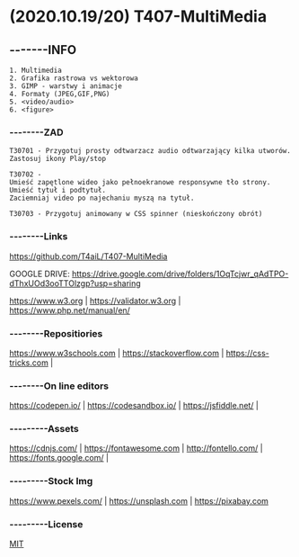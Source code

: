 # (2020.10.19/20) T407-MultiMedia
## -------INFO
```
1. Multimedia
2. Grafika rastrowa vs wektorowa
3. GIMP - warstwy i animacje
4. Formaty (JPEG,GIF,PNG)
5. <video/audio>
6. <figure>
```

### --------ZAD
```
T30701 - Przygotuj prosty odtwarzacz audio odtwarzający kilka utworów. Zastosuj ikony Play/stop

T30702 - 
Umieść zapętlone wideo jako pełnoekranowe responsywne tło strony.
Umieść tytuł i podtytuł.
Zaciemniaj video po najechaniu myszą na tytuł. 

T30703 - Przygotuj animowany w CSS spinner (nieskończony obrót)
```

### --------Links
https://github.com/T4aiL/T407-MultiMedia

GOOGLE DRIVE: https://drive.google.com/drive/folders/1OqTcjwr_qAdTPO-dThxUOd3ooTTOlzgp?usp=sharing

https://www.w3.org | https://validator.w3.org | https://www.php.net/manual/en/
### --------Repositiories
https://www.w3schools.com | https://stackoverflow.com | https://css-tricks.com |
### --------On line editors
https://codepen.io/ | https://codesandbox.io/ | https://jsfiddle.net/ |
### ---------Assets
https://cdnjs.com/ | https://fontawesome.com | http://fontello.com/ | https://fonts.google.com/ |
### ---------Stock Img
https://www.pexels.com/ | https://unsplash.com | https://pixabay.com
### ---------License
[MIT](https://choosealicense.com/licenses/mit/)
